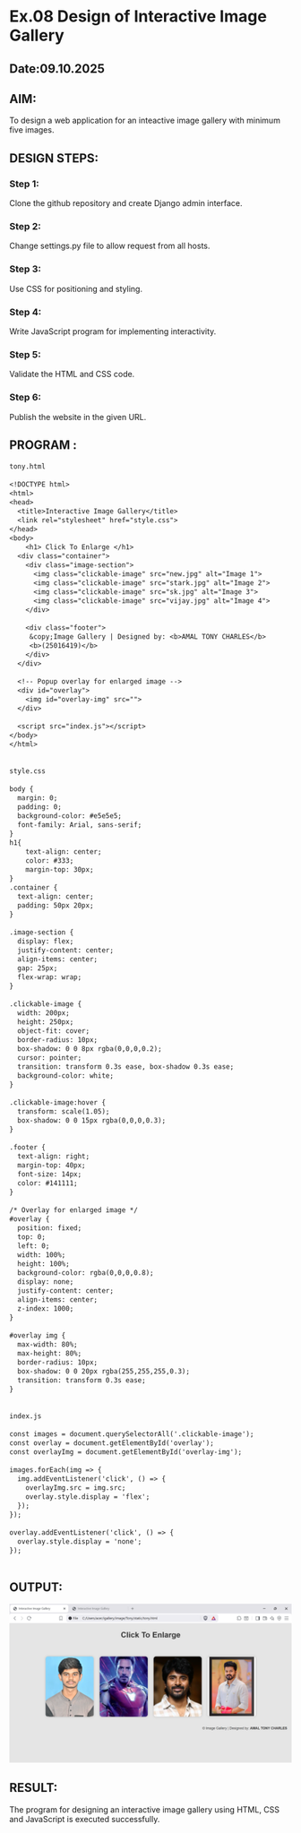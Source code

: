 # Ex.08 Design of Interactive Image Gallery
## Date:09.10.2025

## AIM:
To design a web application for an inteactive image gallery with minimum five images.

## DESIGN STEPS:

### Step 1:
Clone the github repository and create Django admin interface.

### Step 2:
Change settings.py file to allow request from all hosts.

### Step 3:
Use CSS for positioning and styling.

### Step 4:
Write JavaScript program for implementing interactivity.

### Step 5:
Validate the HTML and CSS code.

### Step 6:
Publish the website in the given URL.

## PROGRAM :
```
tony.html

<!DOCTYPE html>
<html>
<head>
  <title>Interactive Image Gallery</title>
  <link rel="stylesheet" href="style.css">
</head>
<body>
    <h1> Click To Enlarge </h1>
  <div class="container">
    <div class="image-section">
      <img class="clickable-image" src="new.jpg" alt="Image 1">
      <img class="clickable-image" src="stark.jpg" alt="Image 2">
      <img class="clickable-image" src="sk.jpg" alt="Image 3">
      <img class="clickable-image" src="vijay.jpg" alt="Image 4">
    </div>

    <div class="footer">
     &copy;Image Gallery | Designed by: <b>AMAL TONY CHARLES</b>
     <b>(25016419)</b>
    </div>
  </div>

  <!-- Popup overlay for enlarged image -->
  <div id="overlay">
    <img id="overlay-img" src="">
  </div>

  <script src="index.js"></script>
</body>
</html>


style.css

body {
  margin: 0;
  padding: 0;
  background-color: #e5e5e5;
  font-family: Arial, sans-serif;
}
h1{
    text-align: center;
    color: #333;
    margin-top: 30px;
}
.container {
  text-align: center;
  padding: 50px 20px;
}

.image-section {
  display: flex;
  justify-content: center;
  align-items: center;
  gap: 25px;
  flex-wrap: wrap;
}

.clickable-image {
  width: 200px;
  height: 250px;
  object-fit: cover;
  border-radius: 10px;
  box-shadow: 0 0 8px rgba(0,0,0,0.2);
  cursor: pointer;
  transition: transform 0.3s ease, box-shadow 0.3s ease;
  background-color: white;
}

.clickable-image:hover {
  transform: scale(1.05);
  box-shadow: 0 0 15px rgba(0,0,0,0.3);
}

.footer {
  text-align: right;
  margin-top: 40px;
  font-size: 14px;
  color: #141111;
}

/* Overlay for enlarged image */
#overlay {
  position: fixed;
  top: 0;
  left: 0;
  width: 100%;
  height: 100%;
  background-color: rgba(0,0,0,0.8);
  display: none;
  justify-content: center;
  align-items: center;
  z-index: 1000;
}

#overlay img {
  max-width: 80%;
  max-height: 80%;
  border-radius: 10px;
  box-shadow: 0 0 20px rgba(255,255,255,0.3);
  transition: transform 0.3s ease;
}


index.js

const images = document.querySelectorAll('.clickable-image');
const overlay = document.getElementById('overlay');
const overlayImg = document.getElementById('overlay-img');

images.forEach(img => {
  img.addEventListener('click', () => {
    overlayImg.src = img.src;
    overlay.style.display = 'flex';
  });
});

overlay.addEventListener('click', () => {
  overlay.style.display = 'none';
});


```


## OUTPUT:
![alt text](<Screenshot 2025-10-19 141704.png>)
## RESULT:
The program for designing an interactive image gallery using HTML, CSS and JavaScript is executed successfully.
